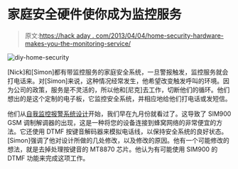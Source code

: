 # 家庭安全硬件使你成为监控服务

> 原文:[https://hack aday . com/2013/04/04/home-security-hardware-makes-you-the-monitoring-service/](https://hackaday.com/2013/04/04/home-security-hardware-makes-you-the-monitoring-service/)

![diy-home-security](../Images/22b4b92f6a90889145c5333c09e0bb97.png)

[Nick]和[Simon]都有带监控服务的家庭安全系统，一旦警报触发，监控服务就会打电话来。对[Simon]来说，这种情况经常发生，他希望改变触发呼叫的环境。因为公司的政策，服务是不灵活的，所以他和[尼克]去工作，切断他们的循环。他们想出的是这个定制的电子板，它监控安全系统，并相应地给他们打电话或发短信。

他们从[自我监控报警系统设计](http://hackaday.com/2012/09/18/self-monitoring-a-home-alarm-system/)开始，我们早在九月份就看过了。这导致了 SIM900 GSM 调制解调器的出现，这是一种将您的设备连接到蜂窝网络的非常便宜的方法。它还使用 DTMF 按键音解码器来模拟电话线，以保持安全系统的良好状态。[Simon]强调了他对设计所做的几处修改，以及修改的原因。他有一个可能修改的想法，就是去掉处理按键音的 MT8870 芯片。他认为有可能使用 SIM900 的 DTMF 功能来完成这项工作。